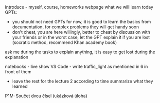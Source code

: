 introduce - myself, course, homeworks
webpage
what we will learn today
GPTs:
- you should not need GPTs for now, it is good to learn the basics from documentation, for complex problems they will get handy soon
- don't cheat, you are here willingly, better to cheat by discussion with your friends or in the worst case, let the GPT explain it if you are lost (socratic method, recommend Khan academy book)

ask me during the tasks to explain anything, it is easy to get lost during the explanation

notebooks 
    - live show VS Code
    - write traffic_light as mentioned in 6 in front of them

- leave the rest for the lecture 2 according to time
summarize what they learned

P1M: Součet dvou čísel (ukázková úloha)